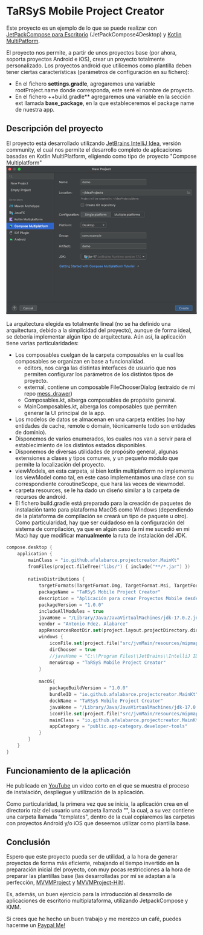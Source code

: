 # TaRSyS Mobile Project Creator

Este proyecto es un ejemplo de lo que se puede realizar con [JetPackCompose para Escritorio](https://www.jetbrains.com/es-es/lp/compose-mpp/) (JetPackCompose4Desktop) 
y [Kotlin MultiPatform](https://kotlinlang.org/docs/multiplatform.html).

El proyecto nos permite, a partir de unos proyectos base (por ahora, soporta proyectos Android e iOS), crear un proyecto totalmente personalizado.
Los proyectos android que utilicemos como plantilla deben tener ciertas características (parámetros de configuración en su fichero):
- En el fichero **settings.gradle**, agregaremos una variable rootProject.name donde corresponda, este seré el nombre de proyecto.
- En el fichero ++build.gradle** agregaremos una variable en la sección ext llamada **base_package**, en la que estableceremos el package name de 
nuestra app.

## Descripción del proyecto

El proyecto está desarrollado utilizando [JetBrains IntelliJ Idea](https://www.jetbrains.com/es-es/idea/), versión community, el cual nos permite el
desarrollo completo de aplicaciones basadas en Kotlin MultiPlatform, eligiendo como tipo de proyecto "Compose Multiplatform"
![img.png](img.png)

La arquitectura elegida es totalmente lineal (no se ha definido una arquitectura, debido a la simplicidad del proyecto), aunque de forma ideal,
se debería implementar algún tipo de arquitectura. Aún así, la aplicación tiene varias particularidades:
- Los composables cuelgan de la carpeta composables en la cual los composables se organizan en base a funcionalidad.
  - editors, nos carga las distintas interfaces de usuario que nos permiten configurar los parámetros de los distintos tipos de proyecto.
  - external, contiene un composable FileChooserDialog (extraido de mi repo [mess_drawer](https://github.com/afalabarce/mess_drawer))
  - Composables.kt, alberga composables de propósito general.
  - MainComposables.kt, alberga los composables que permiten generar la UI principal de la app.
- Los modelos de datos se almacenan en una carpeta entities (no hay entidades de cache, remote o domain, técnicamente todo son entidades de dominio).
- Disponemos de varios enumerados, los cuales nos van a servir para el establecimiento de los distintos estados disponibles.
- Disponemos de diversas utilidades de propósito general, algunas extensiones a clases y tipos comunes, y un pequeño módulo
que permite la localización del proyecto.
- viewModels, en esta carpeta, si bien kotlin multiplatform no implementa los viewModel como tal, en este caso implementamos una clase con 
su correspondiente coroutineScope, que hará las veces de viewmodel.
- carpeta resources, se le ha dado un diseño similar a la carpeta de recursos de android.
- El fichero build.gradle está preparado para la creación de paquetes de instalación tanto para plataforma MacOS como Windows (dependiendo de
la plataforma de compilación se creará un tipo de paquete u otro). Como particularidad, hay que ser cuidadoso en la configuración del sistema
de compilación, ya que en algún caso (a mí me sucedió en mi Mac) hay que modificar **manualmente** la ruta de instalación del JDK.
```kotlin
compose.desktop {
    application {
        mainClass = "io.github.afalabarce.projectcreator.MainKt"
        fromFiles(project.fileTree("libs/") { include("**/*.jar") })

        nativeDistributions {
            targetFormats(TargetFormat.Dmg, TargetFormat.Msi, TargetFormat.Deb)
            packageName = "TaRSyS Mobile Project Creator"
            description = "Aplicación para crear Proyectos Mobile desde Proyectos Plantilla"
            packageVersion = "1.0.0"
            includeAllModules = true
            javaHome = "/Library/Java/JavaVirtualMachines/jdk-17.0.2.jdk"
            vendor = "Antonio Fdez. Alabarce"
            appResourcesRootDir.set(project.layout.projectDirectory.dir("resources"))
            windows {
                iconFile.set(project.file("src/jvmMain/resources/mipmap/ic_launcher.ico"))
                dirChooser = true
                //javaHome = "C:\\Program Files\\JetBrains\\IntelliJ IDEA Community Edition 2022.2.2\\jbr"
                menuGroup = "TaRSyS Mobile Project Creator"
            }

            macOS{
                packageBuildVersion = "1.0.0"
                bundleID = "io.github.afalabarce.projectcreator.MainKt"
                dockName = "TaRSyS Mobile Project Creator"
                javaHome = "/Library/Java/JavaVirtualMachines/jdk-17.0.2.jdk" // En MacOs, debemos establecerla manualmente, aunque parezca redundante.
                iconFile.set(project.file("src/jvmMain/resources/mipmap/ic_launcher.icns"))
                mainClass = "io.github.afalabarce.projectcreator.MainKt"
                appCategory = "public.app-category.developer-tools"
            }
        }
    }
}

```

## Funcionamiento de la aplicación

He publicado en [YouTube](https://www.youtube.com/watch?v=WEes5SARr0s) un video corto en el que se muestra el proceso de instalación, despliegue y 
utilización de la aplicación.

Como particularidad, la primera vez que se inicia, la aplicación crea en el directorio raíz del usuario una
carpeta llamada "", la cual, a su vez contiene una carpeta llamada "templates", dentro de la cual copiaremos
las carpetas con proyectos Android y/o iOS que deseemos utilizar como plantilla base.

## Conclusión

Espero que este proyecto pueda ser de utilidad, a la hora de generar proyectos de forma más eficiente, 
rebajando el tiempo invertido en la preparación inicial del proyecto, con muy pocas restricciones a la hora de preparar
las plantillas base (las desarrolladas por mí se adaptan a la perfección, [MVVMProject](https://github.com/afalabarce/MVVMProject) y [MVVMProject-Hilt](https://github.com/afalabarce/MVVMProject-Hilt)).

Es, además, un buen ejercicio para la introducción al desarrollo de aplicaciones de escritorio multiplataforma,
utilizando JetpackCompose y KMM.

Si crees que he hecho un buen trabajo y me merezco un café, puedes hacerme un [Paypal Me!](https://www.paypal.com/paypalme/afalabarce)